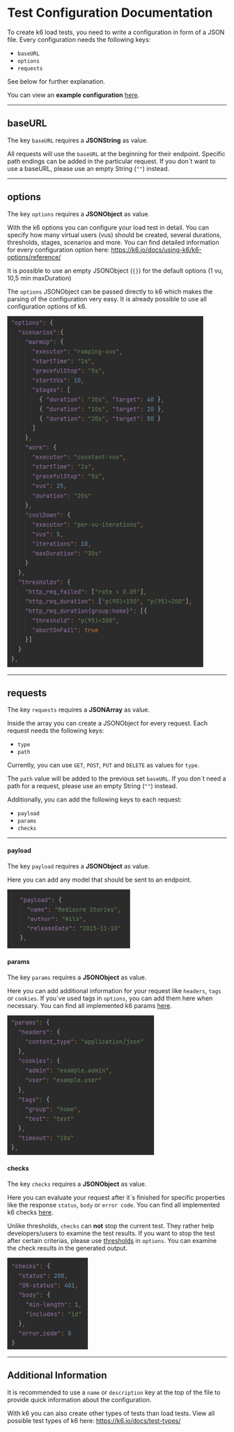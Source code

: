 # Test Configuration Documentation

To create k6 load tests, you need to write a configuration in form of a JSON file.
Every configuration needs the following keys:
- `baseURL`
- `options`
- `requests`

See below for further explanation.

You can view an **example configuration** [here](../src/main/resources/config/grafanaConfig.json).

---
## baseURL

The key `baseURL` requires a **JSONString** as value.

All requests will use the `baseURL` at the beginning for their endpoint.
Specific path endings can be added in the particular request.
If you don´t want to use a baseURL, please use an empty String (`""`) instead.

---
## options

The key `options` requires a **JSONObject** as value.

With the k6 options you can configure your load test in detail. You can specify
how many virtual users (vus) should be created, several durations, thresholds, stages, scenarios and more.
You can find detailed information for every configuration option here: https://k6.io/docs/using-k6/k6-options/reference/

It is possible to use an empty JSONObject (`{}`) for the default options (1 vu, 10,5 min maxDuration)

The `options` JSONObject can be passed directly to k6 which makes the parsing of the configuration very easy.
It is already possible to use all configuration options of k6.

![screenshot of example options object](images/optionsExample.png)

---
## requests

The key `requests` requires a **JSONArray** as value.

Inside the array you can create a JSONObject for every request. Each request needs the following keys:

- `type`
- `path`

Currently, you can use `GET`, `POST`, `PUT` and `DELETE` as values for `type`.

The `path` value will be added to the previous set `baseURL`. If you don´t need a path for a request,
please use an empty String (`""`) instead.

Additionally, you can add the following keys to each request:

- `payload`
- `params`
- `checks`

---
#### payload

The key `payload` requires a **JSONObject** as value.

Here you can add any model that should be sent to an endpoint.

![screenshot of example payload object](images/payloadExample.png)

#### params

The key `params` requires a **JSONObject** as value.

Here you can add additional information for your request like `headers`, `tags` or `cookies`.
If you´ve used tags in `options`, you can add them here when necessary.
You can find all implemented k6 params [here](../README.md#implemented-features).

![screenshot of example params object](images/paramsExample.png)

#### checks

The key `checks` requires a **JSONObject** as value.

Here you can evaluate your request after it´s finished for specific properties like 
the response `status`, `body` or `error code`.
You can find all implemented k6 checks [here](../README.md#implemented-features).

Unlike thresholds, `checks` can **not** stop the current test. They rather help developers/users to examine the test results.
If you want to stop the test after certain criterias, please use [thresholds](https://k6.io/docs/using-k6/thresholds/)
in `options`. You can examine the check results in the generated output.


![screenshot of example checks object](images/checksExample.png)

---
## Additional Information

It is recommended to use a `name` or `description` key at the top of the file to provide quick information 
about the configuration.

With k6 you can also create other types of tests than load tests.
View all possible test types of k6 here: https://k6.io/docs/test-types/